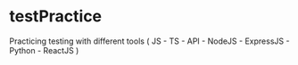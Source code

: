 # testPractice
Practicing testing with different tools ( JS - TS - API - NodeJS - ExpressJS - Python - ReactJS )
